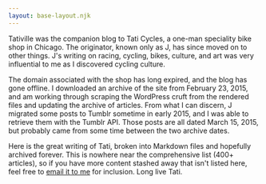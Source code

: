 ```yaml
---
layout: base-layout.njk
---
```


Tativille was the companion blog to Tati Cycles, a one-man speciality bike shop in Chicago. The originator, known only as J, has since moved on to other things. J's writing on racing, cycling, bikes, culture, and art was very influential to me as I discovered cycling culture.

The domain associated with the shop has long expired, and the blog has gone offline. I downloaded an archive of the site from February 23, 2015, and am working through scraping the WordPress cruft from the rendered files and updating the archive of articles. From what I can discern, J migrated some posts to Tumblr sometime in early 2015, and I was able to retrieve them with the Tumblr API. Those posts are all dated March 15, 2015, but probably came from some time between the two archive dates.

Here is the great writing of Tati, broken into Markdown files and hopefully archived forever. This is nowhere near the comprehensive list (400+ articles), so if you have more content stashed away that isn't listed here, feel free to [email it to me](mailto:jamesacklin@gmail.com) for inclusion. Long live Tati.
